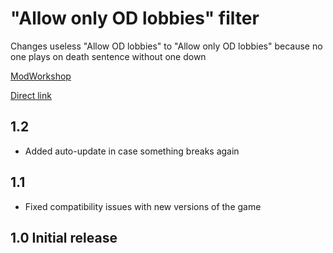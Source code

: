# "Allow only OD lobbies" filter
Changes useless "Allow OD lobbies" to "Allow only OD lobbies" because no one plays on death sentence without one down

[ModWorkshop](https://modworkshop.net/mod/22093)

[Direct link](https://github.com/rommmmmka/payday-mods/raw/main/Only%20OD%20Filter/Only%20OD%20Filter.zip)

## 1.2
* Added auto-update in case something breaks again

## 1.1
* Fixed compatibility issues with new versions of the game

## 1.0 Initial release